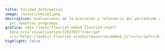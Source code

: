 ```yaml
---
title: Calidad Informativa
image: /assets/cms/p1.png
description: Evaluaciones de la precisión y relevancia del periodismo apoyado
  por nuestros programas.
grafica: <div class="flourish-embed flourish-chart"
  data-src="visualisation/17627037"><script
  src="https://public.flourish.studio/resources/embed.js"></script></div>
highlight: false
---
```

